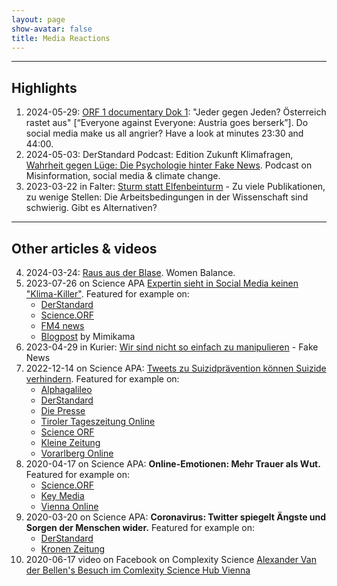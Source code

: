 ```yaml
---
layout: page
show-avatar: false
title: Media Reactions
---
```


---

## Highlights

1. 2024-05-29: [ORF 1 documentary Dok 1](https://tv.orf.at/dok-1/dok424.html): "Jeder gegen Jeden? Österreich rastet aus" \[“Everyone against Everyone: Austria goes berserk”\]. Do social media make us all angrier? Have a look at minutes 23:30 and 44:00. 
2. 2024-05-03: DerStandard Podcast: Edition Zukunft Klimafragen, [Wahrheit gegen Lüge: Die Psychologie hinter Fake News](https://www.derstandard.at/story/3000000218043/wahrheit-gegen-luege-die-psychologie-hinter-fake-news). Podcast on Misinformation, social media & climate change.
3. 2023-03-22 in Falter: [Sturm statt Elfenbeinturm](https://www.falter.at/zeitung/20230322/sturm-statt-elfenbeinturm) - Zu viele Publikationen, zu wenige Stellen: Die Arbeitsbedingungen in der Wissenschaft sind schwierig. Gibt es Alternativen?

---

## Other articles & videos

4. 2024-03-24: [Raus aus der Blase](downloads/20240324__Woman_Balance.pdf). Women Balance.
5. 2023-07-26 on Science APA [Expertin sieht in Social Media keinen "Klima-Killer"](https://science.apa.at/power-search/12856578295990689252). Featured for example on:
    - [DerStandard](https://www.derstandard.de/story/3000000180511/expertin-sieht-in-social-media-keinen-klima-killer)
    - [Science.ORF](https://science.orf.at/stories/3220488/)
    - [FM4 news](https://rtv.defacto.at/?param=VF5ScoFA8ClZB77pQK8jHiIHAALxyQ2MGMQm2sXwWzOB5HZiOdjYmYzfUeXVDJVR6g1yi4NaUT3WVs7FjCdSK9twfxN0oqo%3D)
    - [Blogpost](https://steadyhq.com/de/mimikama/posts/7b0cb1c0-033d-4bfb-a15d-08c47d002ffa) by Mimikama
6. 2023-04-29 in Kurier: [Wir sind nicht so einfach zu manipulieren](https://kurier.at/wien-wills-wissen/wir-sind-nicht-so-einfach-zu-manipulieren/402428147) - Fake News
7. 2022-12-14 on Science APA: [Tweets zu Suizidprävention können Suizide verhindern](https://science.apa.at/power-search/14529582810589354089). Featured for example on:
    - [Alphagalileo](https://www.alphagalileo.org/en-gb/Item-Display?ItemId=228622)
    - [DerStandard](https://www.derstandard.at/story/2000141789752/praevention-auf-twitter-kann-suizide-verhindern)
    - [Die Presse](https://www.diepresse.com/6227205/wie-praevention-auf-twitter-suizide-verhindern-kann)
    - [Tiroler Tageszeitung Online](https://www.tt.com/artikel/30840394/grosse-studie-zeigt-praevention-auf-twitter-kann-suizide-verhindern)
    - [Science ORF](https://science.orf.at/stories/3216588/)
    - [Kleine Zeitung](https://www.kleinezeitung.at/home/klistenspecial/klisteklein/6227173/Papageno-und-WertherEffekt_Forscher_Praevention-auf-Twitter-kann)
    - [Vorarlberg Online](https://www.vol.at/wie-twitter-sich-auf-suizide-auswirkt/7797967)
8. 2020-04-17 on Science APA: **Online-Emotionen: Mehr Trauer als Wut.** Featured for example on:
    * [Science.ORF](https://science.orf.at/stories/3200583/)
    * [Key Media](https://www.keymedia.at/news/chronik/online-emotionen-im-foren-waehrend-der-coronakrise/)
    * [Vienna Online](https://www.vienna.at/analyse-zeigt-weniger-angst-und-wut-mehr-trauer-bei-online-kommentaren/6590284)
9. 2020-03-20 on Science APA: **Coronavirus: Twitter spiegelt Ängste und Sorgen der Menschen wider.** Featured for example on:
    * [DerStandard](https://www.derstandard.at/story/2000115973796/coronavirus-twitter-spiegelt-aengste-und-sorgen-der-menschen-wider)
    * [Kronen Zeitung](https://www.krone.at/2120986)
10. 2020-06-17 video on Facebook on Complexity Science [Alexander Van der Bellen's Besuch im Comlexity Science Hub Vienna](https://www.facebook.com/watch/?v=731750567653204)

